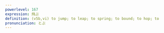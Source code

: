 ```yaml
---
powerlevel: 167
expression: 飛ぶ
definition: (v5b,vi) to jump; to leap; to spring; to bound; to hop; to fly; to soar; (P)
pronunciation: とぶ
---
```

